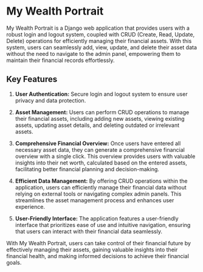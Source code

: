 # My Wealth Portrait

My Wealth Portrait is a Django web application that provides users with a robust login and logout system, coupled with CRUD (Create, Read, Update, Delete) operations for efficiently managing their financial assets. With this system, users can seamlessly add, view, update, and delete their asset data without the need to navigate to the admin panel, empowering them to maintain their financial records effortlessly.

## Key Features

1. **User Authentication:** Secure login and logout system to ensure user privacy and data protection.

2. **Asset Management:** Users can perform CRUD operations to manage their financial assets, including adding new assets, viewing existing assets, updating asset details, and deleting outdated or irrelevant assets.

3. **Comprehensive Financial Overview:** Once users have entered all necessary asset data, they can generate a comprehensive financial overview with a single click. This overview provides users with valuable insights into their net worth, calculated based on the entered assets, facilitating better financial planning and decision-making.

4. **Efficient Data Management:** By offering CRUD operations within the application, users can efficiently manage their financial data without relying on external tools or navigating complex admin panels. This streamlines the asset management process and enhances user experience.

5. **User-Friendly Interface:** The application features a user-friendly interface that prioritizes ease of use and intuitive navigation, ensuring that users can interact with their financial data seamlessly.

With My Wealth Portrait, users can take control of their financial future by effectively managing their assets, gaining valuable insights into their financial health, and making informed decisions to achieve their financial goals.
